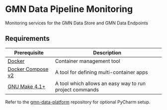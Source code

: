 # GMN Data Pipeline Monitoring
Monitoring services for the GMN Data Store and GMN Data Endpoints

## Requirements
| Prerequisite                                                      | Description                                             |
|-------------------------------------------------------------------|---------------------------------------------------------|
| [Docker](https://www.docker.com/)                                 | Container management tool                               |
| [Docker Compose v2](https://docs.docker.com/compose/cli-command/) | A tool for defining multi-container apps                |
| [GNU Make 4.1+](https://www.gnu.org/software/make/)               | A tool which allows an easy way to run project commands |

Refer to the [gmn-data-platform](https://github.com/gmn-data-platform/gmn-data-platform) repository for optional PyCharm setup.
